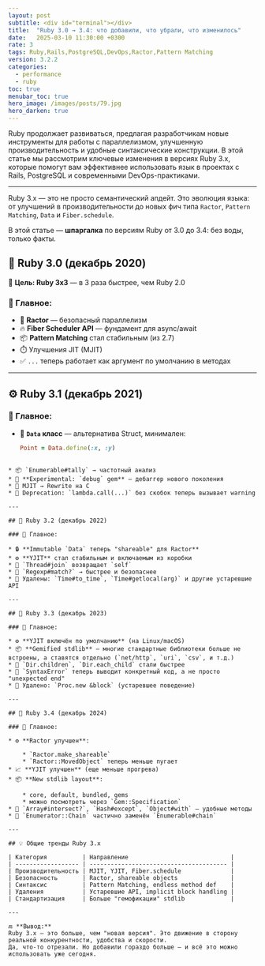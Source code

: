 ```yaml
---
layout: post
subtitle: <div id="terminal"></div>
title:  "Ruby 3.0 → 3.4: что добавили, что убрали, что изменилось"
date:   2025-03-10 11:30:00 +0300
rate: 3
tags: Ruby,Rails,PostgreSQL,DevOps,Ractor,Pattern Matching
version: 3.2.2
categories:
  - performance
  - ruby
toc: true
menubar_toc: true
hero_image: /images/posts/79.jpg
hero_darken: true
---
```

Ruby продолжает развиваться, предлагая разработчикам новые инструменты для работы с параллелизмом, улучшенную производительность и удобные синтаксические конструкции. В этой статье мы рассмотрим ключевые изменения в версиях Ruby 3.x, которые помогут вам эффективнее использовать язык в проектах с Rails, PostgreSQL и современными DevOps-практиками.

---

Ruby 3.x — это не просто семантический апдейт. Это эволюция языка: от улучшений в производительности до новых фич типа `Ractor`, `Pattern Matching`, `Data` и `Fiber.schedule`.

В этой статье — **шпаргалка** по версиям Ruby от 3.0 до 3.4: без воды, только факты.

## 🧾 Ruby 3.0 (декабрь 2020)

🎯 **Цель: Ruby 3x3** — в 3 раза быстрее, чем Ruby 2.0

### 🔹 Главное:
- 💬 **Ractor** — безопасный параллелизм
- 🔥 **Fiber Scheduler API** — фундамент для async/await
- 📦 **Pattern Matching** стал стабильным (из 2.7)
- ⏱️ Улучшения JIT (MJIT)
- ✅ `...` теперь работает как аргумент по умолчанию в методах

---

## ⚙️ Ruby 3.1 (декабрь 2021)

### 🔹 Главное:
- 💠 **`Data` класс** — альтернатива Struct, минимален:
  ```ruby
  Point = Data.define(:x, :y)
````

* 📦 `Enumerable#tally` → частотный анализ
* 🧪 **Experimental: `debug` gem** — дебаггер нового поколения
* 🧱 MJIT → Rewrite на C
* 📛 Deprecation: `lambda.call(...)` без скобок теперь вызывает warning

---

## 🧰 Ruby 3.2 (декабрь 2022)

### 🔹 Главное:

* 🔒 **Immutable `Data` теперь "shareable" для Ractor**
* ⚙️ **YJIT** стал стабильным и включаемым из коробки
* 🧵 `Thread#join` возвращает `self`
* 💬 `Regexp#match?` → быстрее и безопаснее
* 🚫 Удалены: `Time#to_time`, `Time#getlocal(arg)` и другие устаревшие API

---

## 🚀 Ruby 3.3 (декабрь 2023)

### 🔹 Главное:

* ⚙️ **YJIT включён по умолчанию** (на Linux/macOS)
* 📦 **Gemified stdlib** — многие стандартные библиотеки больше не встроены, а ставятся отдельно (`net/http`, `uri`, `csv`, и т.д.)
* 🧼 `Dir.children`, `Dir.each_child` стали быстрее
* 🧠 `SyntaxError` теперь выводит конкретный код, а не просто "unexpected end"
* 🚫 Удалено: `Proc.new &block` (устаревшее поведение)

---

## 🔬 Ruby 3.4 (декабрь 2024)

### 🔹 Главное:

* ⚙️ **Ractor улучшен**:

    * `Ractor.make_shareable`
    * `Ractor::MovedObject` теперь меньше пугает
* 📈 **YJIT улучшен** (еще меньше прогрева)
* 📦 **New stdlib layout**:

    * core, default, bundled, gems
    * можно посмотреть через `Gem::Specification`
* 🧃 `Array#intersect?`, `Hash#except`, `Object#with` — удобные методы
* 🚫 `Enumerator::Chain` частично заменён `Enumerable#chain`

---

## 💡 Общие тренды Ruby 3.x

| Категория          | Направление                             |
| ------------------ | --------------------------------------- |
| Производительность | MJIT, YJIT, Fiber.schedule              |
| Безопасность       | Ractor, shareable objects               |
| Синтаксис          | Pattern Matching, endless method def    |
| Удаления           | Устаревшие API, implicit block handling |
| Стандартизация     | Больше "гемофикации" stdlib             |

---

🔚 **Вывод:**
Ruby 3.x — это больше, чем "новая версия". Это движение в сторону реальной конкурентности, удобства и скорости.
Да, что-то отрезали. Но добавили гораздо больше — и всё это можно использовать уже сегодня.
